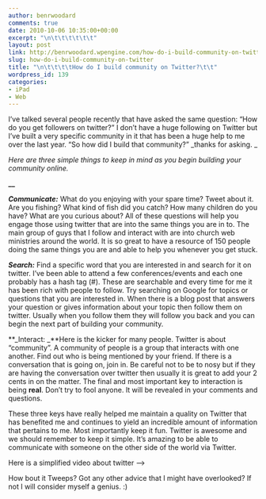 ```yaml
---
author: benrwoodard
comments: true
date: 2010-10-06 10:35:00+00:00
excerpt: "\n\t\t\t\t\t\t"
layout: post
link: http://benrwoodard.wpengine.com/how-do-i-build-community-on-twitter/
slug: how-do-i-build-community-on-twitter
title: "\n\t\t\t\tHow do I build community on Twitter?\t\t"
wordpress_id: 139
categories:
- iPad
- Web
---
```



				

I’ve talked several people recently that have asked the same question: “How do you get followers on twitter?” I don’t have a huge following on Twitter but I’ve built a very specific community in it that has been a huge help to me over the last year. “So how did I build that community?” _thanks for asking. _

 

_Here are three simple things to keep in mind as you begin building your community online._

 

**__**

 

<!-- more -->  

 

**_Communicate:_** What do you enjoying with your spare time? Tweet about it. Are you fishing? What kind of fish did you catch? How many children do you have? What are you curious about? All of these questions will help you engage those using twitter that are into the same things you are in to. The main group of guys that I follow and interact with are into church web ministries around the world. It is so great to have a resource of 150 people doing the same things you are and able to help you whenever you get stuck.

 

**_Search:_** Find a specific word that you are interested in and search for it on twitter. I’ve been able to attend a few conferences/events and each one probably has a hash tag (#). These are searchable and every time for me it has been rich with people to follow. Try searching on Google for topics or questions that you are interested in. When there is a blog post that answers your question or gives information about your topic then follow them on twitter. Usually when you follow them they will follow you back and you can begin the next part of building your community.

 

**_Interact: _**Here is the kicker for many people. Twitter is about “community”. A community of people is a group that interacts with one another. Find out who is being mentioned by your friend. If there is a conversation that is going on, join in. Be careful not to be to nosy but if they are having the conversation over twitter then usually it is great to add your 2 cents in on the matter. The final and most important key to interaction is being **real**. Don’t try to fool anyone. It will be revealed in your comments and questions. 

 

These three keys have really helped me maintain a quality on Twitter that has benefited me and continues to yield an incredible amount of information that pertains to me. Most importantly keep it fun. Twitter is awesome and we should remember to keep it simple. It’s amazing to be able to communicate with someone on the other side of the world via Twitter. 

 

Here is a simplified video about twitter –>

 

 

 

How bout it Tweeps? Got any other advice that I might have overlooked? If not I will consider myself a genius. :)

		
